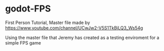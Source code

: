 # godot-FPS
First Person Tutorial, Master file made by https://www.youtube.com/channel/UCwJw2-V5S1TkBjLQ3_Ws54g


Using the master file that Jeremy has created as a testing enviroment for a simple FPS game
